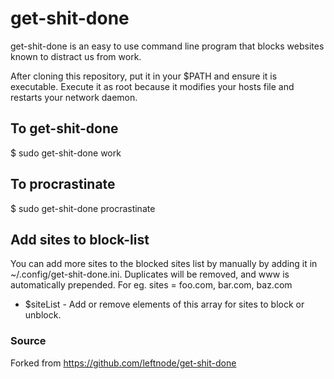 # get-shit-done
get-shit-done is an easy to use command line program that blocks websites known to distract us from  work. 

After cloning this repository, put it in your $PATH and ensure it is executable. Execute it as root because it modifies your hosts file and restarts your network daemon.

## To get-shit-done
$ sudo get-shit-done work

## To procrastinate
$ sudo get-shit-done procrastinate

## Add sites to block-list
You can add more sites to the blocked sites list by manually by adding it in ~/.config/get-shit-done.ini. Duplicates will be removed, and www is automatically prepended.
For eg. sites = foo.com, bar.com, baz.com

* $siteList - Add or remove elements of this array for sites to block or unblock.


### Source
Forked from https://github.com/leftnode/get-shit-done
